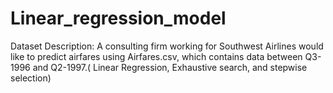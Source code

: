 # Linear_regression_model

Dataset Description:  A consulting firm working for Southwest Airlines would like to predict airfares using Airfares.csv, which contains data between Q3-1996 and Q2-1997.( Linear Regression, Exhaustive search, and stepwise selection)
